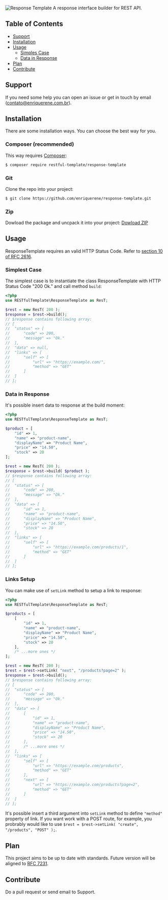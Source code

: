![Response Template](response-template.logo.png)
A response interface builder for REST API.

## Table of Contents
- [Support](https://github.com/enriquerene/response-template#support)
- [Installation](https://github.com/enriquerene/response-template#installation)
- [Usage](https://github.com/enriquerene/response-template#usage)
	+ [Simples Case](https://github.com/enriquerene/response-template#simplest-case)
	+ [Data in Response](https://github.com/enriquerene/response-template#data-in-response)
- [Plan](https://github.com/enriquerene/response-template#plan)
- [Contribute](https://github.com/enriquerene/response-template#contribute)

## <a name="support"></a> Support
If you need some help you can open an issue or get in touch by email ([contato@enriquerene.com.br](mailto:contato@enriquerene.com.br)).


## <a name="installation"></a> Installation
There are some installation ways. You can choose the best way for you.

### Composer (recommended)
This way requires [Composer](https://getcomposer.org):
```bash
$ composer require restful-template/response-template
```

### Git
Clone the repo into your project:
```bash
$ git clone https://github.com/enriquerene/response-template.git
```

### Zip
Dowload the package and uncpack it into your project:
[Dowload ZIP](https://github.com/enriquerene/response-template/archive/main.zip)

## <a name="usage"></a> Usage
ResponseTemplate requires an valid HTTP Status Code. Refer to [section 10 of RFC 2616](https://tools.ietf.org/html/rfc2616#section-10).

### <a name="simplest-case"></a> Simplest Case
The simplest case is to instantiate the class ResponseTemplate with HTTP Status Code "200 Ok." and call method `build`:
```php
<?php
use RESTfulTemplate\ResponseTemplate as ResT;

$rest = new ResT( 200 );
$response = $rest->build();
// $response contains following array:
// [
// 	"status" => [
// 		"code" => 200,
// 		"message" => "Ok."
// 	],
// 	"data" => null,
// 	"links" => [
// 		"self" => [
//			"url" => "https://example.com/",
//			"method" => "GET"
//		]
// 	]
// ];
```

### <a name="data-in-response"></a> Data in Response
It's possible insert data to response at the build moment:
```php
<?php
use RESTfulTemplate\ResponseTemplate as ResT;

$product = [
	"id" => 1,
	"name" => "product-name",
	"displayName" => "Product Name",
	"price" => "14.50",
	"stock" => 20
];

$rest = new ResT( 200 );
$response = $rest->build( $product );
// $response contains following array:
// [
// 	"status" => [
// 		"code" => 200,
// 		"message" => "Ok."
// 	],
// 	"data" => [
//		"id" => 1,
// 		"name" => "product-name",
// 		"displayName" => "Product Name",
// 		"price" => "14.50",
// 		"stock" => 20
// 	],
// 	"links" => [
// 		"self" => [
//			"url" => "https://example.com/products/1",
//			"method" => "GET"
//		]
// 	]
// ];
```

### <a name="links-setup"></a> Links Setup
You can make use of `setLink` method to setup a link to response:
```php
<?php
use RESTfulTemplate\ResponseTemplate as ResT;

$products = [
	[
		"id" => 1,
		"name" => "product-name",
		"displayName" => "Product Name",
		"price" => "14.50",
		"stock" => 20
	],
	/* ...more ones */
];

$rest = new ResT( 200 );
$rest = $rest->setLink( "next", "/products?page=2" );
$response = $rest->build();
// $response contains following array:
// [
// 	"status" => [
// 		"code" => 200,
// 		"message" => "Ok."
// 	],
// 	"data" => [
//		[
//			"id" => 1,
//			"name" => "product-name",
//			"displayName" => "Product Name",
//			"price" => "14.50",
//			"stock" => 20
//		],
// 		/* ...more ones */
//	],
// 	"links" => [
// 		"self" => [
//			"url" => "https://example.com/products",
//			"method" => "GET"
//		],
// 		"next" => [
//			"url" => "https://example.com/products?page=2",
//			"method" => "GET"
//		]
// 	]
// ];
```
It's possible insert a third argument into `setLink` method to define `"method"` property of link. If you want work with a POST route, for example, you probrably would like to use `$rest = $rest->setLink( "create", "/products", "POST" );`.


## <a name="plan"></a> Plan
This project aims to be up to date with standards. Future version will be aligned to [RFC 7231](https://tools.ietf.org/html/rfc7231#section-6.5.1).

## <a name="contribute"></a> Contribute
Do a pull request or send email to Support.
